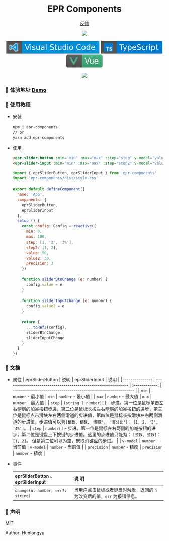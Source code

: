 <h1 align="center">EPR Components</h1>

<p align="center">
<a href="https://github.com/Hunlongyu/epr-components/issues" target="_blank">反馈</a>
</p>
<p align="center">
<img src="https://forthebadge.com/images/badges/built-with-love.svg">
<p>
<p align="center">
<img src="https://github.com/aleen42/badges/raw/master/src/visual_studio_code_flat_square.svg?sanitize=true">
<img src="https://github.com/aleen42/badges/raw/master/src/typescript_flat_square.svg?sanitize=true">
<img src="https://github.com/aleen42/badges/raw/master/src/vue.svg?sanitize=true">
</p>

<p align="center">
  <img src="https://i.loli.net/2021/06/21/ON5R8E7S3BIzhgj.png">
</p>

### 🚀 体验地址 [Demo](https://hunlongyu.github.io/epr-components/)



### 🚄 使用教程

- 安装
  ```bash
  npm i epr-components
  // or
  yarn add epr-components
  ```
- 使用
  ```html
  <epr-slider-button :min='min' :max="max" :step="step" v-model="value" :precision="precision" @change="sliderBtnChange" />
  <epr-slider-input :min='min' :max="max" :step="step2" v-model="value2" :precision="precision" @change="sliderInputChange" />
  ```
  ```js
  import { eprSliderButton, eprSliderInput } from 'epr-components'
  import 'epr-components/dist/style.css'
  
  export default defineComponent({
    name: 'App',
    components: {
      eprSliderButton,
      eprSliderInput
    },
    setup () {
      const config: Config = reactive({
        min: 0,
        max: 100,
        step: [1, '2', '3%'],
        step2: [1, 2],
        value: 50,
        value2: 30,
        precision: 3
      })
  
      function sliderBtnChange (e: number) {
        config.value = e
      }
  
      function sliderInputChange (e: number) {
        config.value2 = e
      }
  
      return {
        ...toRefs(config),
        sliderBtnChange,
        sliderInputChange
      }
    }
  })
  ```
### 📖 文档

- 属性
  | eprSliderButton | 说明                                                         | eprSliderInput | 说明                                                         |
  | :-------------: | ------------------------------------------------------------ | :------------: | ------------------------------------------------------------ |
  |      `min`      | `number` - 最小值                                            |     `min`      | `number` - 最小值                                            |
  |      `max`      | `number` - 最大值                                            |     `max`      | `number` - 最大值                                            |
  |     `step`      | `(string l number)[]` - 步进。第一位是鼠标单击左右两侧的加减按钮步进，第二位是鼠标长按左右两侧的加减按钮的进步，第三位是鼠标点击滑块左右两侧滑道的步进值，第四位是鼠标长按滑块左右两侧滑道的步进值。步进值可以为`[整数, 整数, '整数'， '百分比']`： `[1, 2, '3', '4%']`。 |     `step`     | `number[]` - 步进。第一位是鼠标左右两侧的加减按钮的进步，第二位是键盘上下按键的步进值。这里的步进值只能为： `[整数, 整数]`：`[1, 2]`。 但是第二位可以为空，既取消键盘的步进。 |
  |    `v-model`    | `number` - 当前值                                            |   `v-model`    | `number` - 当前值                                            |
  |   `precision`   | `number` - 精度                                              |  `precision`   | `number` - 精度                                              |



* 事件

  | eprSliderButton 、 eprSliderInput | 说 明                                                         |
  | --------------------------------- | ------------------------------------------------------------ |
  | `change(n: number, err?: string)` | 当用户点击鼠标或者键盘时触发，返回的 `n` 为改变后的值，`err` 为报错信息。|
  



### 💖 声明

MIT

Author: Hunlongyu
